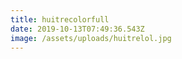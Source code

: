 ```yaml
---
title: huitrecolorfull
date: 2019-10-13T07:49:36.543Z
image: /assets/uploads/huitrelol.jpg
---
```


